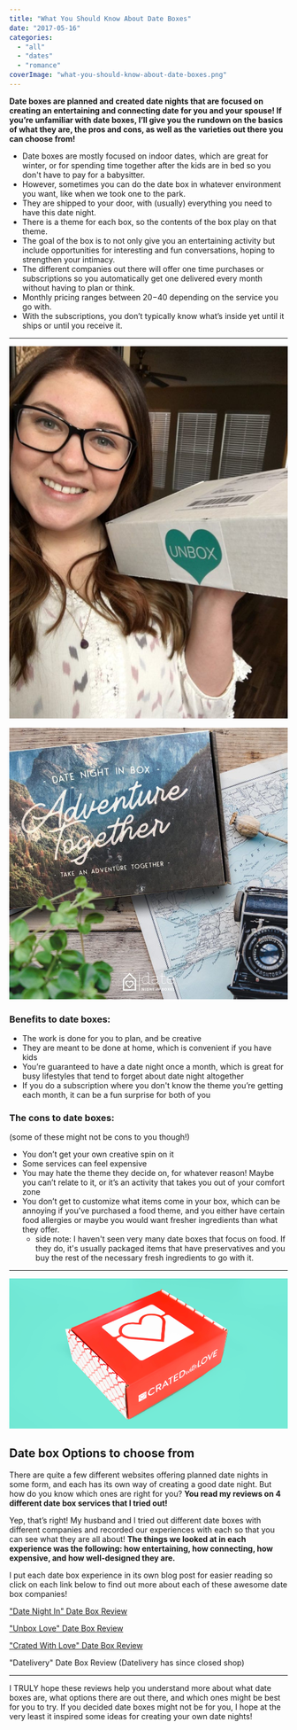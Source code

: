 ```yaml
---
title: "What You Should Know About Date Boxes"
date: "2017-05-16"
categories: 
  - "all"
  - "dates"
  - "romance"
coverImage: "what-you-should-know-about-date-boxes.png"
---
```


**Date boxes are planned and created date nights that are focused on creating an entertaining and connecting date for you and your spouse! If you’re unfamiliar with date boxes, I’ll give you the rundown on the basics of what they are, the pros and cons, as well as the varieties out there you can choose from!**

- Date boxes are mostly focused on indoor dates, which are great for winter, or for spending time together after the kids are in bed so you don't have to pay for a babysitter.
- However, sometimes you can do the date box in whatever environment you want, like when we took one to the park.
- They are shipped to your door, with (usually) everything you need to have this date night.
- There is a theme for each box, so the contents of the box play on that theme.
- The goal of the box is to not only give you an entertaining activity but include opportunities for interesting and fun conversations, hoping to strengthen your intimacy.
- The different companies out there will offer one time purchases or subscriptions so you automatically get one delivered every month without having to plan or think.
- Monthly pricing ranges between $20 -$40 depending on the service you go with.
- With the subscriptions, you don’t typically know what’s inside yet until it ships or until you receive it.

* * *

![date night boxes, date boxes, unbox love date boxes, unbox love, unbox love review, unbox love date experience, date box review, are date boxes worth it, are date boxes fun, date boxes for couples, creative dates for couples, creative date night boxes for couples, best date boxes, unbox love april box, date box](images/IMG_2717-768x1024.jpg)

![date night in boxes, date night in, crated with love date box, crated with love date box review, crated with love boxes, datelivery date box, datelivery date boxes, datelivery review, date night boxes, date boxes, unbox love date boxes, unbox love, unbox love review, unbox love date experience, date box review, are date boxes worth it, are date boxes fun, date boxes for couples, creative dates for couples, creative date night boxes for couples, best date boxes, unbox love april box, date box](images/31150367_1971225246282115_9186142083512008704_o.jpg)

### Benefits to date boxes:

- The work is done for you to plan, and be creative
- They are meant to be done at home, which is convenient if you have kids
- You’re guaranteed to have a date night once a month, which is great for busy lifestyles that tend to forget about date night altogether
- If you do a subscription where you don't know the theme you’re getting each month, it can be a fun surprise for both of you

### The cons to date boxes:

(some of these might not be cons to you though!)

- You don’t get your own creative spin on it
- Some services can feel expensive
- You may hate the theme they decide on, for whatever reason! Maybe you can’t relate to it, or it’s an activity that takes you out of your comfort zone
- You don’t get to customize what items come in your box, which can be annoying if you’ve purchased a food theme, and you either have certain food allergies or maybe you would want fresher ingredients than what they offer.
    - side note: I haven't seen very many date boxes that focus on food. If they do, it's usually packaged items that have preservatives and you buy the rest of the necessary fresh ingredients to go with it.

* * *

![date night boxes, date boxes, datelivery date boxes, datelivery, datelivery review, date box review, are date boxes worth it, are date boxes fun, date boxes for couples, creative dates for couples, creative date night boxes for couples, best date boxes, date box recommendations, newlyweds, newlywed life, creative date ideas](images/CwL-Box-2.png)

## Date box Options to choose from

There are quite a few different websites offering planned date nights in some form, and each has its own way of creating a good date night. But how do you know which ones are right for you? **You read my reviews on 4 different date box services that I tried out!**

Yep, that’s right! My husband and I tried out different date boxes with different companies and recorded our experiences with each so that you can see what they are all about! **The things we looked at in each experience was the following: how entertaining, how connecting, how expensive, and how well-designed they are.**

I put each date box experience in its own blog post for easier reading so click on each link below to find out more about each of these awesome date box companies!

["Date Night In" Date Box Review](https://freshlymarried.com/date-night-in-date-box-review/)

["Unbox Love" Date Box Review](https://freshlymarried.com/unbox-love-date-box-review/)

["Crated With Love" Date Box Review](https://freshlymarried.com/crated-with-love-date-box-review/)

"Datelivery" Date Box Review (Datelivery has since closed shop)

* * *

I TRULY hope these reviews help you understand more about what date boxes are, what options there are out there, and which ones might be best for you to try. If you decided date boxes might not be for you, I hope at the very least it inspired some ideas for creating your own date nights!
